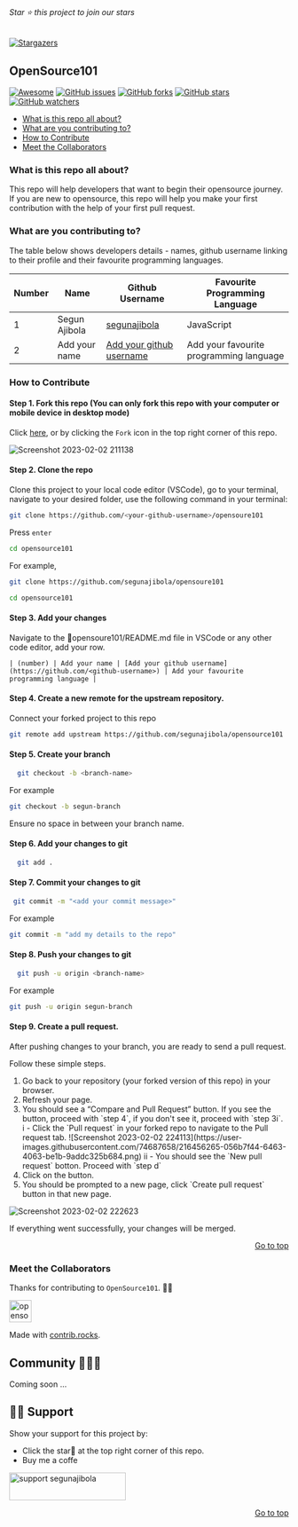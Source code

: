 <div id="top"></div>

<h6>Star ⭐ this project to join our stars</h6>

[![Stargazers](https://git-lister.onrender.com/api/stars/segunajibola/opensource101?limit=100)](https://github.com/segunajibola/OpenSource101)

<h2>OpenSource101</h2>

[![Awesome](https://cdn.rawgit.com/sindresorhus/awesome/d7305f38d29fed78fa85652e3a63e154dd8e8829/media/badge.svg)](https://github.com/sindresorhus/awesome)
[![GitHub issues](https://img.shields.io/github/issues/segunajibola/opensource101?style=plastic)](https://github.com/segunajibola/opensource101/issues)
[![GitHub forks](https://img.shields.io/github/forks/segunajibola/opensource101?style=plastic)](https://img.shields.io/github/forks/segunajibola/opensource101)
[![GitHub stars](https://img.shields.io/github/stars/segunajibola/opensource101?style=plastic)](https://img.shields.io/github/stars/segunajibola/opensource101)
[![GitHub watchers](https://img.shields.io/github/watchers/segunajibola/opensource101?style=plastic&label=Watch)](https://github.com/segunajibola/opensource101)

- [What is this repo all about?](#what-is-this-repo-all-about)
- [What are you contributing to?](#what-are-you-contributing-to)
- [How to Contribute](#how-to-Contribute)
- [Meet the Collaborators](#meet-the-Collaborators)

### What is this repo all about?
This repo will help developers that want to begin their opensource journey. If you are new to opensource, this repo will help you make your first contribution with the help of your first pull request.

### What are you contributing to?
The table below shows developers details - names, github username linking to their profile and their favourite programming languages.

<!-- TABLE SECTION -->

| Number | Name | Github Username | Favourite Programming Language |
| - | ----------- | ------------------------------ | ----- |
| 1 | Segun Ajibola | [segunajibola](https://github.com/segunajibola) | JavaScript |
| 2 | Add your name | [Add your github username](https://github.com/<github-username>) | Add your favourite programming language |

<!-- TABLE SECTION ENDS -->

### How to Contribute

#### Step 1. Fork this repo (You can only fork this repo with your computer or mobile device in desktop mode)

Click [here](https://github.com/segunajibola/opensource101/fork), or by clicking the `Fork` icon in the top right corner of this repo.

![Screenshot 2023-02-02 211138](https://user-images.githubusercontent.com/74687658/216455328-9b186a73-9846-4caf-a5fe-8d7bf68622fd.png)


#### Step 2. Clone the repo

Clone this project to your local code editor (VSCode), go to your terminal, navigate to your desired folder, use the following command in your terminal:

   ```bash
   git clone https://github.com/<your-github-username>/opensoure101
   ```
   Press `enter`
   
   ```bash
   cd opensource101
   ```
   
   For example, 
   
   ```bash
   git clone https://github.com/segunajibola/opensoure101
   ```   
   ```bash
   cd opensource101
   ```
   
 #### Step 3. Add your changes
 
 Navigate to the 📁opensoure101/README.md file in VSCode or any other code editor, add your row.
 
 `| (number) | Add your name | [Add your github username](https://github.com/<github-username>) | Add your favourite programming language |`
 
  #### Step 4. Create a new remote for the upstream repository.
  
  Connect your forked project to this repo
  
   ```bash
  git remote add upstream https://github.com/segunajibola/opensource101           
  ```
  
  #### Step 5. Create your branch
 
 ```bash
   git checkout -b <branch-name>
   ```  
   For example
   ```bash
   git checkout -b segun-branch
   ```  
   Ensure no space in between your branch name.
   
 #### Step 6. Add your changes to git
 
 ```bash
   git add .
   ```  
 #### Step 7. Commit your changes to git
 
  ```bash
   git commit -m "<add your commit message>"
   ``` 
   
   For example

   ```bash
   git commit -m "add my details to the repo"
   ```  
 #### Step 8. Push your changes to git
 
 ```bash
   git push -u origin <branch-name>
   ```
   For example

   ```bash
   git push -u origin segun-branch
   ```  
 #### Step 9. Create a pull request.
 
After pushing changes to your branch, you are ready to send a pull request.

Follow these simple steps.
<ol>
   <li> Go back to your repository (your forked version of this repo) in your browser.</li>

<li> Refresh your page.</li>
<li> You should see a “Compare and Pull Request” button. If you see the button, proceed with `step 4`, if you don't see it, proceed with `step 3i`. </li>
  i - Click the `Pull request` in your forked repo to navigate to the Pull request tab. 
  ![Screenshot 2023-02-02 224113](https://user-images.githubusercontent.com/74687658/216456265-056b7f44-6463-4063-be1b-9addc325b684.png)
  ii - You should see the `New pull request` botton. Proceed with `step d`
<li> Click on the button.</li>
<li> You should be prompted to a new page, click `Create pull request` button in that new page.</li>
</ol>

![Screenshot 2023-02-02 222623](https://user-images.githubusercontent.com/74687658/216455257-da7dd92b-ead5-4495-86f6-ad5bfb0016e8.png)

If everything went successfully, your changes will be merged.
   
<p align="right"><a href="#top">Go to top</a></p>

### Meet the Collaborators

Thanks for contributing to `OpenSource101`. 🙏🙏

<a href="https://github.com/segunajibola/picbot/graphs/contributors">
  <img src="https://contrib.rocks/image?repo=segunajibola/opensource101" alt="opensource101 contributors" width="40" height="40"/>
</a>


Made with [contrib.rocks](https://contrib.rocks).

## Community 👨‍👩‍👦

Coming soon ...

## 🙏🏽 Support

Show your support for this project by:

- Click the star🌟 at the top right corner of this repo.
- Buy me a coffe
<div>
   <a href="https://www.buymeacoffee.com/segunajibola"> <img src="https://cdn.buymeacoffee.com/buttons/v2/default-yellow.png" height="50" width="210" alt="support segunajibola"/></a>
</div>

<p align="right"><a href="#top">Go to top</a></p>
